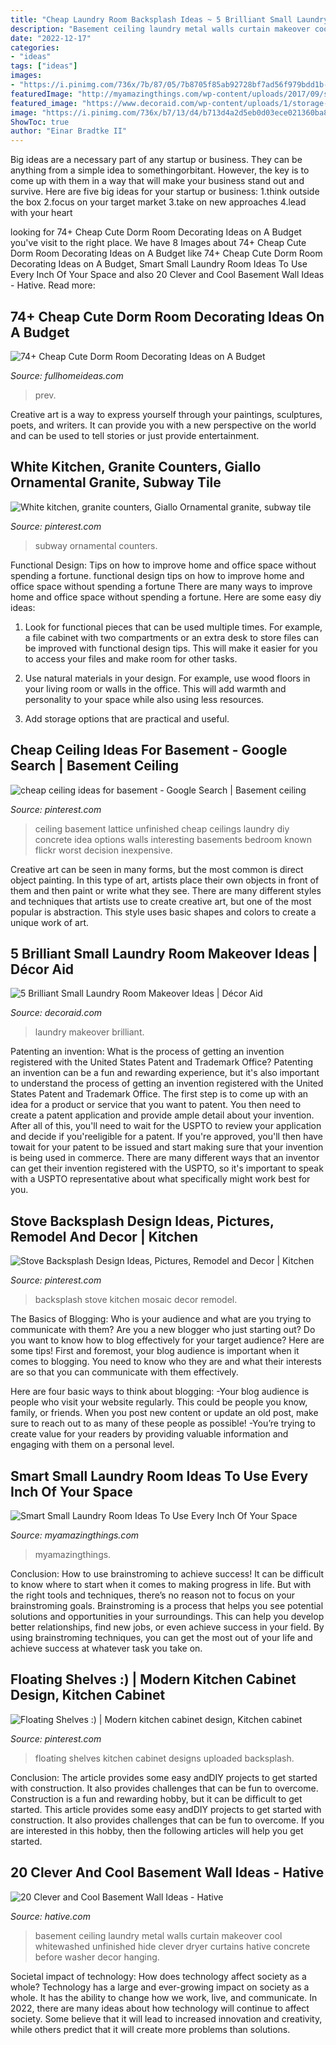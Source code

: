```yaml
---
title: "Cheap Laundry Room Backsplash Ideas ~ 5 Brilliant Small Laundry Room Makeover Ideas"
description: "Basement ceiling laundry metal walls curtain makeover cool whitewashed unfinished hide clever dryer curtains hative concrete before washer decor hanging"
date: "2022-12-17"
categories:
- "ideas"
tags: ["ideas"]
images:
- "https://i.pinimg.com/736x/7b/87/05/7b8705f85ab92728bf7ad56f979bdd1b--stove-backsplash-backsplash-ideas.jpg"
featuredImage: "http://myamazingthings.com/wp-content/uploads/2017/09/small-laundry-room-5-768x1027.jpg"
featured_image: "https://www.decoraid.com/wp-content/uploads/1/storage-space-laundry-room.jpg"
image: "https://i.pinimg.com/736x/b7/13/d4/b713d4a2d5eb0d03ece021360ba8cd1c--cheap-basement-ceiling-ideas-unfinished-basement-ceiling.jpg"
ShowToc: true
author: "Einar Bradtke II"
---
```



Big ideas are a necessary part of any startup or business. They can be anything from a simple idea to somethingorbitant. However, the key is to come up with them in a way that will make your business stand out and survive. Here are five big ideas for your startup or business: 1.think outside the box 2.focus on your target market 3.take on new approaches 4.lead with your heart 
	

		
looking for 74+ Cheap Cute Dorm Room Decorating Ideas on A Budget you've visit to the right place. We have 8 Images about 74+ Cheap Cute Dorm Room Decorating Ideas on A Budget like 74+ Cheap Cute Dorm Room Decorating Ideas on A Budget, Smart Small Laundry Room Ideas To Use Every Inch Of Your Space and also 20 Clever and Cool Basement Wall Ideas - Hative. Read more:
		
    
## 74+ Cheap Cute Dorm Room Decorating Ideas On A Budget

<img loading=lazy src="http://fullhomeideas.com/wp-content/uploads/2018/11/74-Cheap-Cute-Dorm-Room-Decorating-Ideas-on-A-Budget-59.jpg" onerror="this.onerror=null;this.src='https://tse3.mm.bing.net/th?id=OIP.Y4EJG_trtPLo_1nKSbJuMQHaJ4&amp;pid=15.1';" alt="74+ Cheap Cute Dorm Room Decorating Ideas on A Budget">

_Source: fullhomeideas.com_

>prev. 

	

Creative art is a way to express yourself through your paintings, sculptures, poets, and writers. It can provide you with a new perspective on the world and can be used to tell stories or just provide entertainment.

    
## White Kitchen, Granite Counters, Giallo Ornamental Granite, Subway Tile

<img loading=lazy src="https://i.pinimg.com/736x/68/4e/e5/684ee5c46a9fa518a401f04579027444.jpg" onerror="this.onerror=null;this.src='https://tse1.mm.bing.net/th?id=OIP.n8VL6q083UiSc0-c-ltZWQHaKU&amp;pid=15.1';" alt="White kitchen, granite counters, Giallo Ornamental granite, subway tile">

_Source: pinterest.com_

>subway ornamental counters. 

	

Functional Design: Tips on how to improve home and office space without spending a fortune.
functional design tips on how to improve home and office space without spending a fortune
There are many ways to improve home and office space without spending a fortune. Here are some easy diy ideas:

1. Look for functional pieces that can be used multiple times. For example, a file cabinet with two compartments or an extra desk to store files can be improved with functional design tips. This will make it easier for you to access your files and make room for other tasks.

2. Use natural materials in your design. For example, use wood floors in your living room or walls in the office. This will add warmth and personality to your space while also using less resources.

3. Add storage options that are practical and useful.

    
## Cheap Ceiling Ideas For Basement - Google Search | Basement Ceiling

<img loading=lazy src="https://i.pinimg.com/736x/b7/13/d4/b713d4a2d5eb0d03ece021360ba8cd1c--cheap-basement-ceiling-ideas-unfinished-basement-ceiling.jpg" onerror="this.onerror=null;this.src='https://tse3.mm.bing.net/th?id=OIP.jBqGFJtx_L4w9iSI01p3lAHaFj&amp;pid=15.1';" alt="cheap ceiling ideas for basement - Google Search | Basement ceiling">

_Source: pinterest.com_

>ceiling basement lattice unfinished cheap ceilings laundry diy concrete idea options walls interesting basements bedroom known flickr worst decision inexpensive. 

	

Creative art can be seen in many forms, but the most common is direct object painting. In this type of art, artists place their own objects in front of them and then paint or write what they see. There are many different styles and techniques that artists use to create creative art, but one of the most popular is abstraction. This style uses basic shapes and colors to create a unique work of art.

    
## 5 Brilliant Small Laundry Room Makeover Ideas | Décor Aid

<img loading=lazy src="https://www.decoraid.com/wp-content/uploads/1/storage-space-laundry-room.jpg" onerror="this.onerror=null;this.src='https://tse2.mm.bing.net/th?id=OIP.oC6fGVeadhi6aSbnxnEtVwHaLJ&amp;pid=15.1';" alt="5 Brilliant Small Laundry Room Makeover Ideas | Décor Aid">

_Source: decoraid.com_

>laundry makeover brilliant. 

	

Patenting an invention: What is the process of getting an invention registered with the United States Patent and Trademark Office?
Patenting an invention can be a fun and rewarding experience, but it's also important to understand the process of getting an invention registered with the United States Patent and Trademark Office. The first step is to come up with an idea for a product or service that you want to patent. You then need to create a patent application and provide ample detail about your invention. After all of this, you'll need to wait for the USPTO to review your application and decide if you'reeligible for a patent. If you're approved, you'll then have towait for your patent to be issued and start making sure that your invention is being used in commerce. There are many different ways that an inventor can get their invention registered with the USPTO, so it's important to speak with a USPTO representative about what specifically might work best for you.

    
## Stove Backsplash Design Ideas, Pictures, Remodel And Decor | Kitchen

<img loading=lazy src="https://i.pinimg.com/736x/7b/87/05/7b8705f85ab92728bf7ad56f979bdd1b--stove-backsplash-backsplash-ideas.jpg" onerror="this.onerror=null;this.src='https://tse2.mm.bing.net/th?id=OIP.V5LGG7zxXaN9hf_KkBJRVgHaJ4&amp;pid=15.1';" alt="Stove Backsplash Design Ideas, Pictures, Remodel and Decor | Kitchen">

_Source: pinterest.com_

>backsplash stove kitchen mosaic decor remodel. 

	

The Basics of Blogging: Who is your audience and what are you trying to communicate with them?
Are you a new blogger who just starting out? Do you want to know how to blog effectively for your target audience? Here are some tips! 
First and foremost, your blog audience is important when it comes to blogging. You need to know who they are and what their interests are so that you can communicate with them effectively. 

Here are four basic ways to think about blogging:
-Your blog audience is people who visit your website regularly. This could be people you know, family, or friends. When you post new content or update an old post, make sure to reach out to as many of these people as possible! 
-You’re trying to create value for your readers by providing valuable information and engaging with them on a personal level.

    
## Smart Small Laundry Room Ideas To Use Every Inch Of Your Space

<img loading=lazy src="http://myamazingthings.com/wp-content/uploads/2017/09/small-laundry-room-5-768x1027.jpg" onerror="this.onerror=null;this.src='https://tse4.mm.bing.net/th?id=OIP.T2zxGDkp6e5Af56xY4d3LwHaJ5&amp;pid=15.1';" alt="Smart Small Laundry Room Ideas To Use Every Inch Of Your Space">

_Source: myamazingthings.com_

>myamazingthings. 

	

Conclusion: How to use brainstroming to achieve success!
It can be difficult to know where to start when it comes to making progress in life. But with the right tools and techniques, there’s no reason not to focus on your brainstroming goals. Brainstroming is a process that helps you see potential solutions and opportunities in your surroundings. This can help you develop better relationships, find new jobs, or even achieve success in your field. By using brainstroming techniques, you can get the most out of your life and achieve success at whatever task you take on.

    
## Floating Shelves :) | Modern Kitchen Cabinet Design, Kitchen Cabinet

<img loading=lazy src="https://i.pinimg.com/736x/59/14/6b/59146bba87107fdb807ecc9c81766316--floating-shelves-interior-decorating.jpg" onerror="this.onerror=null;this.src='https://tse2.mm.bing.net/th?id=OIP.3LXlycVdMW3b3X1_KGL2uQHaLI&amp;pid=15.1';" alt="Floating Shelves :) | Modern kitchen cabinet design, Kitchen cabinet">

_Source: pinterest.com_

>floating shelves kitchen cabinet designs uploaded backsplash. 

	

Conclusion: The article provides some easy andDIY projects to get started with construction. It also provides challenges that can be fun to overcome.
Construction is a fun and rewarding hobby, but it can be difficult to get started. This article provides some easy andDIY projects to get started with construction. It also provides challenges that can be fun to overcome. If you are interested in this hobby, then the following articles will help you get started.

    
## 20 Clever And Cool Basement Wall Ideas - Hative

<img loading=lazy src="http://hative.com/wp-content/uploads/2014/05/basement-wall-ideas/9-curtain-for-basement-wall.jpg" onerror="this.onerror=null;this.src='https://tse1.mm.bing.net/th?id=OIP.q0tQZrSR7t4WKemPkogjvgHaKJ&amp;pid=15.1';" alt="20 Clever and Cool Basement Wall Ideas - Hative">

_Source: hative.com_

>basement ceiling laundry metal walls curtain makeover cool whitewashed unfinished hide clever dryer curtains hative concrete before washer decor hanging. 

	

Societal impact of technology: How does technology affect society as a whole?
Technology has a large and ever-growing impact on society as a whole. It has the ability to change how we work, live, and communicate. In 2022, there are many ideas about how technology will continue to affect society. Some believe that it will lead to increased innovation and creativity, while others predict that it will create more problems than solutions.

